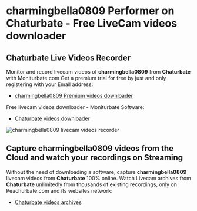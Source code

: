 # charmingbella0809 Performer on Chaturbate - Free LiveCam videos downloader

## Chaturbate Live Videos Recorder

Monitor and record livecam videos of **charmingbella0809** from **Chaturbate** with Moniturbate.com
Get a premium trial for free by just and only registering with your Email address:
* [charmingbella0809 Premium videos downloader](https://moniturbate.com/request-demo-licence-key.html)

Free livecam videos downloader - Moniturbate Software:
* [Chaturbate videos downloader](https://moniturbate.com/moniturbate-download-software.html)

![charmingbella0809 livecam videos recorder](https://peachurnet.com/templates/moniturbate-software.png)


## Capture charmingbella0809 videos from the Cloud and watch your recordings on Streaming

Without the need of downloading a software, capture **charmingbella0809** livecam videos from **Chaturbate** 100% online.
Watch Livecam archives from **Chaturbate** unlimitedly from thousands of existing recordings, only on Peachurbate.com and its websites network:
* [Chaturbate videos archives](https://peachurnet.com/)